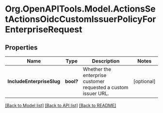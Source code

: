# Org.OpenAPITools.Model.ActionsSetActionsOidcCustomIssuerPolicyForEnterpriseRequest

## Properties

Name | Type | Description | Notes
------------ | ------------- | ------------- | -------------
**IncludeEnterpriseSlug** | **bool?** | Whether the enterprise customer requested a custom issuer URL. | [optional] 

[[Back to Model list]](../README.md#documentation-for-models) [[Back to API list]](../README.md#documentation-for-api-endpoints) [[Back to README]](../README.md)

